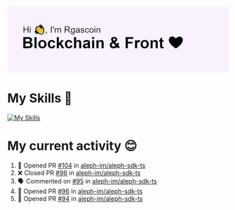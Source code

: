 <!--
**Rgascoin/Rgascoin** is a ✨ _special_ ✨ repository because its `README.md` (this file) appears on your GitHub profile.
-->

![image info](./header.png)


# My Skills 🌟

[![My Skills](https://skillicons.dev/icons?i=solidity,nextjs,tailwind,react,nodejs,ts,docker,jest,py,postgres,git,bash,cpp)](https://skillicons.dev)


# My current activity 😊

<!--START_SECTION:activity-->
1. 💪 Opened PR [#104](https://github.com/aleph-im/aleph-sdk-ts/pull/104) in [aleph-im/aleph-sdk-ts](https://github.com/aleph-im/aleph-sdk-ts)
2. ❌ Closed PR [#96](https://github.com/aleph-im/aleph-sdk-ts/pull/96) in [aleph-im/aleph-sdk-ts](https://github.com/aleph-im/aleph-sdk-ts)
3. 🗣 Commented on [#95](https://github.com/aleph-im/aleph-sdk-ts/issues/95) in [aleph-im/aleph-sdk-ts](https://github.com/aleph-im/aleph-sdk-ts)
4. 💪 Opened PR [#96](https://github.com/aleph-im/aleph-sdk-ts/pull/96) in [aleph-im/aleph-sdk-ts](https://github.com/aleph-im/aleph-sdk-ts)
5. 💪 Opened PR [#94](https://github.com/aleph-im/aleph-sdk-ts/pull/94) in [aleph-im/aleph-sdk-ts](https://github.com/aleph-im/aleph-sdk-ts)
<!--END_SECTION:activity-->

